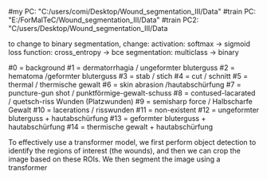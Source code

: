 #my PC: "C:/users/comi/Desktop/Wound_segmentation_III/Data"
#train PC: "E:/ForMalTeC/Wound_segmentation_III/Data"
#train PC2: "C/users/Desktop/Wound_segmentation_III/Data


to change to binary segmentation, change: 
activation: softmax -> sigmoid
loss function: cross_entropy -> bce
segmentation: multiclass -> binary


#0 = background
#1 = dermatorrhagia / ungeformter bluterguss
#2 = hematoma /geformter bluterguss
#3 = stab / stich
#4 = cut / schnitt
#5 = thermal / thermische gewalt
#6 = skin abrasion /hautabschürfung
#7 = puncture-gun shot / punktförmige-gewalt-schuss
#8 = contused-lacarated / quetsch-riss Wunden (Platzwunden)
#9 = semisharp force / Halbscharfe Gewalt
#10 = lacerations / risswunden
#11 = non-existent
#12 = ungeformter bluterguss + hautabschürfung
#13 = geformter bluterguss + hautabschürfung
#14 = thermische gewalt + hautabschürfung

To effectively use a transformer model, we first perform object detection to identify the regions of interest (the wounds), and then we can crop the image based on these ROIs.
We then segment the image using a transformer
